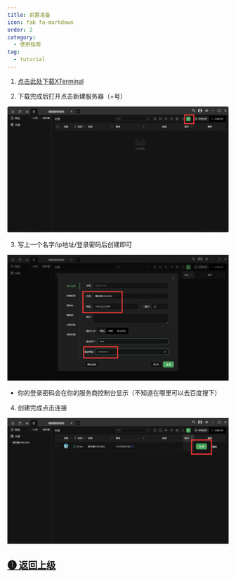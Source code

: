 ```yaml
---
title: 前置准备
icon: fab fa-markdown
order: 2
category:
  - 使用指南
tag:
  - tutorial
---
```


1. [点击此处下载XTerminal](https://www.xterminal.cn)

2. 下载完成后打开点击新建服务器（+号）

![](../Img/SSH/XTerminal新建ssh.png)

3. 写上一个名字/ip地址/登录密码后创建即可

![](../Img/SSH/XTerminal绑定ssh.png)

 - 你的登录密码会在你的服务商控制台显示（不知道在哪里可以去百度搜下）

4. 创建完成点击连接

![](../Img/SSH/XTerminal连接ssh.png)

## [➊ 返回上级](./)